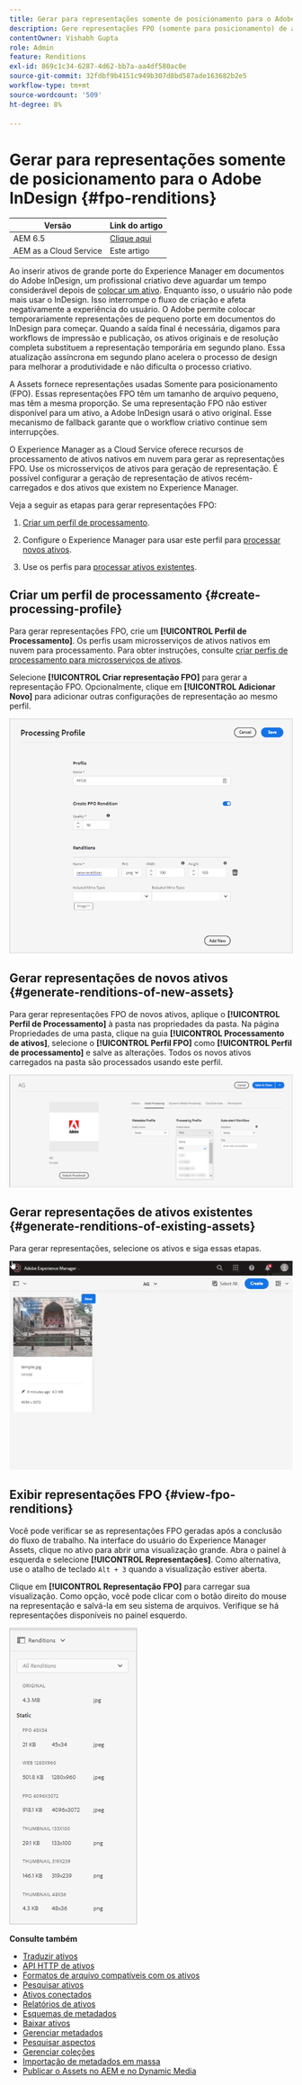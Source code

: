 ```yaml
---
title: Gerar para representações somente de posicionamento para o Adobe InDesign
description: Gere representações FPO (somente para posicionamento) de ativos novos e existentes usando o fluxo de trabalho do Experience Manager Assets e o ImageMagick.
contentOwner: Vishabh Gupta
role: Admin
feature: Renditions
exl-id: 869c1c34-6287-4d62-bb7a-aa4df580ac0e
source-git-commit: 32fdbf9b4151c949b307d8bd587ade163682b2e5
workflow-type: tm+mt
source-wordcount: '509'
ht-degree: 8%

---
```


# Gerar para representações somente de posicionamento para o Adobe InDesign {#fpo-renditions}

| Versão | Link do artigo |
| -------- | ---------------------------- |
| AEM 6.5 | [Clique aqui](https://experienceleague.adobe.com/pt-br/docs/experience-manager-65/content/assets/administer/configure-fpo-renditions) |
| AEM as a Cloud Service | Este artigo |

Ao inserir ativos de grande porte do Experience Manager em documentos do Adobe InDesign, um profissional criativo deve aguardar um tempo considerável depois de [colocar um ativo](https://helpx.adobe.com/br/indesign/using/placing-graphics.html). Enquanto isso, o usuário não pode mais usar o InDesign. Isso interrompe o fluxo de criação e afeta negativamente a experiência do usuário. O Adobe permite colocar temporariamente representações de pequeno porte em documentos do InDesign para começar. Quando a saída final é necessária, digamos para workflows de impressão e publicação, os ativos originais e de resolução completa substituem a representação temporária em segundo plano. Essa atualização assíncrona em segundo plano acelera o processo de design para melhorar a produtividade e não dificulta o processo criativo.

A Assets fornece representações usadas Somente para posicionamento (FPO). Essas representações FPO têm um tamanho de arquivo pequeno, mas têm a mesma proporção. Se uma representação FPO não estiver disponível para um ativo, a Adobe InDesign usará o ativo original. Esse mecanismo de fallback garante que o workflow criativo continue sem interrupções.

O Experience Manager as a Cloud Service oferece recursos de processamento de ativos nativos em nuvem para gerar as representações FPO. Use os microsserviços de ativos para geração de representação. É possível configurar a geração de representação de ativos recém-carregados e dos ativos que existem no Experience Manager.

Veja a seguir as etapas para gerar representações FPO:

1. [Criar um perfil de processamento](#create-processing-profile).

1. Configure o Experience Manager para usar este perfil para [processar novos ativos](#generate-renditions-of-new-assets).
1. Use os perfis para [processar ativos existentes](#generate-renditions-of-existing-assets).

## Criar um perfil de processamento {#create-processing-profile}

Para gerar representações FPO, crie um **[!UICONTROL Perfil de Processamento]**. Os perfis usam microsserviços de ativos nativos em nuvem para processamento. Para obter instruções, consulte [criar perfis de processamento para microsserviços de ativos](asset-microservices-configure-and-use.md).

Selecione **[!UICONTROL Criar representação FPO]** para gerar a representação FPO. Opcionalmente, clique em **[!UICONTROL Adicionar Novo]** para adicionar outras configurações de representação ao mesmo perfil.

![criar-processamento-perfil-fpo-representações](assets/create-processing-profile-fpo-renditions.png)

## Gerar representações de novos ativos {#generate-renditions-of-new-assets}

Para gerar representações FPO de novos ativos, aplique o **[!UICONTROL Perfil de Processamento]** à pasta nas propriedades da pasta. Na página Propriedades de uma pasta, clique na guia **[!UICONTROL Processamento de ativos]**, selecione o **[!UICONTROL Perfil FPO]** como **[!UICONTROL Perfil de processamento]** e salve as alterações. Todos os novos ativos carregados na pasta são processados usando este perfil.

![add-fpo-rendition](assets/add-fpo-rendition.png)


## Gerar representações de ativos existentes {#generate-renditions-of-existing-assets}

Para gerar representações, selecione os ativos e siga essas etapas.

![fpo-existing-asset-reprocess](assets/fpo-existing-asset-reprocess.gif)


## Exibir representações FPO {#view-fpo-renditions}

Você pode verificar se as representações FPO geradas após a conclusão do fluxo de trabalho. Na interface do usuário do Experience Manager Assets, clique no ativo para abrir uma visualização grande. Abra o painel à esquerda e selecione **[!UICONTROL Representações]**. Como alternativa, use o atalho de teclado `Alt + 3` quando a visualização estiver aberta.

Clique em **[!UICONTROL Representação FPO]** para carregar sua visualização. Como opção, você pode clicar com o botão direito do mouse na representação e salvá-la em seu sistema de arquivos. Verifique se há representações disponíveis no painel esquerdo.

![lista_de_representações](assets/list-renditions.png)

**Consulte também**

* [Traduzir ativos](translate-assets.md)
* [API HTTP de ativos](mac-api-assets.md)
* [Formatos de arquivo compatíveis com os ativos](file-format-support.md)
* [Pesquisar ativos](search-assets.md)
* [Ativos conectados](use-assets-across-connected-assets-instances.md)
* [Relatórios de ativos](asset-reports.md)
* [Esquemas de metadados](metadata-schemas.md)
* [Baixar ativos](download-assets-from-aem.md)
* [Gerenciar metadados](manage-metadata.md)
* [Pesquisar aspectos](search-facets.md)
* [Gerenciar coleções](manage-collections.md)
* [Importação de metadados em massa](metadata-import-export.md)
* [Publicar o Assets no AEM e no Dynamic Media](/help/assets/publish-assets-to-aem-and-dm.md)
